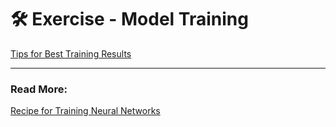 # 🛠️ Exercise - Model Training

[Tips for Best Training Results](https://docs.ultralytics.com/yolov5/tutorials/tips_for_best_training_results/#dataset)

---
### Read More: 
[Recipe for Training Neural Networks](https://karpathy.github.io/2019/04/25/recipe/)